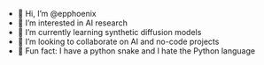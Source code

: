 - 👋 Hi, I’m @epphoenix
- 👀 I’m interested in AI research
- 🌱 I’m currently learning synthetic diffusion models
- 💞️ I’m looking to collaborate on AI and no-code projects
- 🐍 Fun fact: I have a python snake and I hate the Python language
